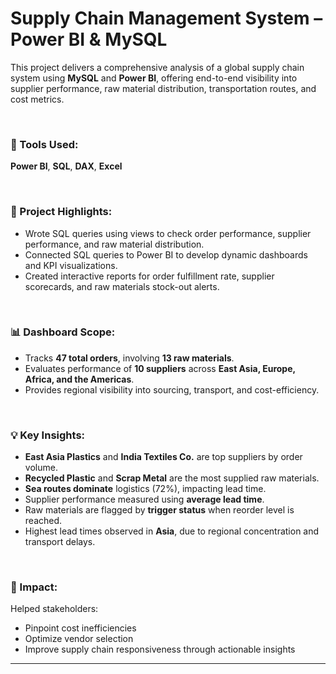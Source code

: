 # Supply Chain Management System – Power BI & MySQL

This project delivers a comprehensive analysis of a global supply chain system using **MySQL** and **Power BI**, offering end-to-end visibility into supplier performance, raw material distribution, transportation routes, and cost metrics.

&nbsp;

### 🔧 Tools Used:
**Power BI**, **SQL**, **DAX**, **Excel**

&nbsp;

### 📌 Project Highlights:

- Wrote SQL queries using views to check order performance, supplier performance, and raw material distribution.
- Connected SQL queries to Power BI to develop dynamic dashboards and KPI visualizations.
- Created interactive reports for order fulfillment rate, supplier scorecards, and raw materials stock-out alerts.

&nbsp;

### 📊 Dashboard Scope:
- Tracks **47 total orders**, involving **13 raw materials**.
- Evaluates performance of **10 suppliers** across **East Asia, Europe, Africa, and the Americas**.
- Provides regional visibility into sourcing, transport, and cost-efficiency.

&nbsp;

### 💡 Key Insights:

- **East Asia Plastics** and **India Textiles Co.** are top suppliers by order volume.
- **Recycled Plastic** and **Scrap Metal** are the most supplied raw materials.
- **Sea routes dominate** logistics (72%), impacting lead time.
- Supplier performance measured using **average lead time**.
- Raw materials are flagged by **trigger status** when reorder level is reached.
- Highest lead times observed in **Asia**, due to regional concentration and transport delays.

&nbsp;

### 🎯 Impact:
Helped stakeholders:

- Pinpoint cost inefficiencies
- Optimize vendor selection
- Improve supply chain responsiveness through actionable insights

---


